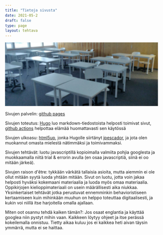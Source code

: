 ```yaml
---
title: "Tietoja sivusta"
date: 2021-05-2
draft: false
type: page
layout: tehtava
---
```

![luola](/img/sivukuvat/luokka.jpg)

Sivujen palvelin: [github pages](https://pages.github.com/)

Sivujen toteutus: [Hugo](https://gohugo.io/) luo markdown-tiedostoista helposti toimivat sivut, [github actions](https://github.com/features/actions) helpottaa elämää huomattavasti sen käytössä

Sivujen ulkoasu: [html5up](https://html5up.net/), jonka Hugolle siirtänyt [jpescador](https://themes.gohugo.io/future-imperfect/), ja jota olen muokannut omasta mielestä nätimmäksi ja toimivammaksi.

Sivujen tehtävät: luotu javascriptillä kopioimalla valmiita pohjia googlesta ja muokkaamalla niitä trial & errorin avulla (en osaa javascriptiä, siinä ei oo mitään järkeä).

Sivujen raison d'être: tykkään värkätä tallaisia asioita, mutta aiemmin ei ole ollut mitään syytä luoda yhtään mitään. Sivut on luotu, jotta voin jakaa helposti hyväksi kokemaani materiaalia ja luoda myös omaa materiaalia. Oppikirjojen kielioppimateriaali on usein määrällisesti aika niukkaa. Yksinkertaiset tehtävät jotka perustuvat ennemminkin behavioristiseen kertaamiseen kuin mihinkään muuhun on helppo toteuttaa digitaalisesti, ja kukin voi niillä itse harjoitella omalla ajallaan. 

Miten oot osannu tehdä kaiken tämän?: Jos osaat englantia ja käyttää googlea niin pystyt mihin vaan. Kaikkeen löytyy ohjeet ja itse perässä kokeilemalla onnistuu. Tietty aikaa kuluu jos ei kaikkea heti aivan täysin ymmärrä, mutta ei se haittaa.
